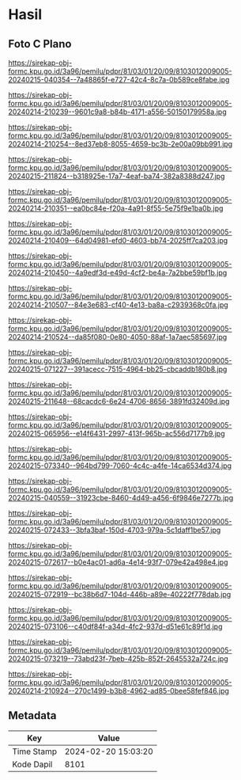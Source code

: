 # Hasil

## Foto C Plano

https://sirekap-obj-formc.kpu.go.id/3a96/pemilu/pdpr/81/03/01/20/09/8103012009005-20240215-040354--7a48865f-e727-42c4-8c7a-0b589ce8fabe.jpg

https://sirekap-obj-formc.kpu.go.id/3a96/pemilu/pdpr/81/03/01/20/09/8103012009005-20240214-210239--9601c9a8-b84b-4171-a556-50150179958a.jpg

https://sirekap-obj-formc.kpu.go.id/3a96/pemilu/pdpr/81/03/01/20/09/8103012009005-20240214-210254--8ed37eb8-8055-4659-bc3b-2e00a09bb991.jpg

https://sirekap-obj-formc.kpu.go.id/3a96/pemilu/pdpr/81/03/01/20/09/8103012009005-20240215-211824--b318925e-17a7-4eaf-ba74-382a8388d247.jpg

https://sirekap-obj-formc.kpu.go.id/3a96/pemilu/pdpr/81/03/01/20/09/8103012009005-20240214-210351--ea0bc84e-f20a-4a91-8f55-5e75f9e1ba0b.jpg

https://sirekap-obj-formc.kpu.go.id/3a96/pemilu/pdpr/81/03/01/20/09/8103012009005-20240214-210409--64d04981-efd0-4603-bb74-2025ff7ca203.jpg

https://sirekap-obj-formc.kpu.go.id/3a96/pemilu/pdpr/81/03/01/20/09/8103012009005-20240214-210450--4a9edf3d-e49d-4cf2-be4a-7a2bbe59bf1b.jpg

https://sirekap-obj-formc.kpu.go.id/3a96/pemilu/pdpr/81/03/01/20/09/8103012009005-20240214-210507--84e3e683-cf40-4e13-ba8a-c2939368c0fa.jpg

https://sirekap-obj-formc.kpu.go.id/3a96/pemilu/pdpr/81/03/01/20/09/8103012009005-20240214-210524--da85f080-0e80-4050-88af-1a7aec585697.jpg

https://sirekap-obj-formc.kpu.go.id/3a96/pemilu/pdpr/81/03/01/20/09/8103012009005-20240215-071227--391acecc-7515-4964-bb25-cbcaddb180b8.jpg

https://sirekap-obj-formc.kpu.go.id/3a96/pemilu/pdpr/81/03/01/20/09/8103012009005-20240215-211648--68cacdc6-6e24-4706-8656-3891fd32409d.jpg

https://sirekap-obj-formc.kpu.go.id/3a96/pemilu/pdpr/81/03/01/20/09/8103012009005-20240215-065956--e14f6431-2997-413f-965b-ac556d7177b9.jpg

https://sirekap-obj-formc.kpu.go.id/3a96/pemilu/pdpr/81/03/01/20/09/8103012009005-20240215-073340--964bd799-7060-4c4c-a4fe-14ca6534d374.jpg

https://sirekap-obj-formc.kpu.go.id/3a96/pemilu/pdpr/81/03/01/20/09/8103012009005-20240215-040559--31923cbe-8460-4d49-a456-6f9846e7277b.jpg

https://sirekap-obj-formc.kpu.go.id/3a96/pemilu/pdpr/81/03/01/20/09/8103012009005-20240215-072433--3bfa3baf-150d-4703-979a-5c1daff1be57.jpg

https://sirekap-obj-formc.kpu.go.id/3a96/pemilu/pdpr/81/03/01/20/09/8103012009005-20240215-072617--b0e4ac01-ad6a-4e14-93f7-079e42a498e4.jpg

https://sirekap-obj-formc.kpu.go.id/3a96/pemilu/pdpr/81/03/01/20/09/8103012009005-20240215-072919--bc38b6d7-104d-446b-a89e-40222f778dab.jpg

https://sirekap-obj-formc.kpu.go.id/3a96/pemilu/pdpr/81/03/01/20/09/8103012009005-20240215-073106--c40df84f-a34d-4fc2-937d-d51e61c89f1d.jpg

https://sirekap-obj-formc.kpu.go.id/3a96/pemilu/pdpr/81/03/01/20/09/8103012009005-20240215-073219--73abd23f-7beb-425b-852f-2645532a724c.jpg

https://sirekap-obj-formc.kpu.go.id/3a96/pemilu/pdpr/81/03/01/20/09/8103012009005-20240214-210924--270c1499-b3b8-4962-ad85-0bee58fef846.jpg


## Metadata

| Key        | Value               |
| ---------- | ------------------- |
| Time Stamp | 2024-02-20 15:03:20 |
| Kode Dapil | 8101                |



